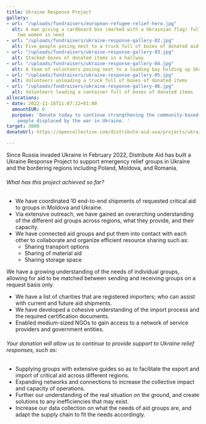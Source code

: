 ```yaml
---
title: Ukraine Response Project
gallery:
- url: "/uploads/fundraisers/european-refugee-relief-hero.jpg"
  alt: A man giving a cardboard box (marked with a Ukrainian flag) full of aid to
    two women in need
- url: "/uploads/fundraisers/ukraine-response-gallery-02.jpg"
  alt: Five people posing next to a truck full of boxes of donated aid items
- url: "/uploads/fundraisers/ukraine-response-gallery-03.jpg"
  alt: Stacked boxes of donated items in a hallway
- url: "/uploads/fundraisers/ukraine-response-gallery-04.jpg"
  alt: A team of volunteers posing next to a loading bay holding up Ukrainian flags
- url: "/uploads/fundraisers/ukraine-response-gallery-05.jpg"
  alt: Volunteers unloading a truck full of boxes of donated items
- url: "/uploads/fundraisers/ukraine-response-gallery-06.jpg"
  alt: Volunteers loading a container full of boxes of donated items
allocations:
- date: 2022-11-16T11:07:12+01:00
  amountEUR: 0
  purpose: 'Donate today to continue strengthening the community-based responses supporting
    people displaced by the war in Ukraine. '
target: 3000
donateUrl: https://opencollective.com/distribute-aid-usa/projects/ukraine-response/donate?amount=20&interval=month&platformTip=0

---
```

Since Russia invaded Ukraine in February 2022, Distribute Aid has built a Ukraine Response Project to support emergency relief groups in Ukraine and the bordering regions including Poland, Moldova, and Romania.

###### What has this project achieved so far?

* We have coordinated 10 end-to-end shipments of requested critical aid to groups in Moldova and Ukraine.
* Via extensive outreach, we have gained an overarching understanding of the different aid groups across regions, what they provide, and their capacity.
* We have connected aid groups and put them into contact with each other to collaborate and organize efficient resource sharing such as:
  * Sharing transport options
  * Sharing of material aid
  * Sharing storage space

We have a growing understanding of the needs of individual groups, allowing for aid to be matched between sending and receiving groups on a request basis only.

* We have a list of charities that are registered importers; who can assist with current and future aid shipments.
* We have developed a cohesive understanding of the import process and the required certification documents.
* Enabled medium-sized NGOs to gain access to a network of service providers and government entities.

###### Your donation will allow us to continue to provide support to Ukraine relief responses, such as:

* Supplying groups with extensive guides so as to facilitate the export and import of critical aid across different regions.
* Expanding networks and connections to increase the collective impact and capacity of operations.
* Further our understanding of the real situation on the ground, and create solutions to any inefficiencies that may exist.
* Increase our data collection on what the needs of aid groups are, and adapt the supply chain to fit the needs accordingly.